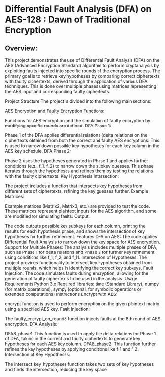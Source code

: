 # Differential Fault Analysis (DFA) on AES-128 : Dawn of Traditional Encryption
## Overview:
This project demonstrates the use of Differential Fault Analysis (DFA) on the AES (Advanced Encryption Standard) algorithm to perform cryptanalysis by exploiting faults injected into specific rounds of the encryption process. The primary goal is to retrieve key hypotheses by comparing correct ciphertexts with faulty ciphertexts, derived through the application of various DFA techniques. This is done over multiple phases using matrices representing the AES input and corresponding faulty ciphertexts.

Project Structure
The project is divided into the following main sections:

AES Encryption and Faulty Encryption Functions:

Functions for AES encryption and the simulation of faulty encryption by modifying specific rounds are defined.
DFA Phase 1:

Phase 1 of the DFA applies differential relations (delta relations) on the ciphertexts obtained from both the correct and faulty AES encryptions. This is used to narrow down possible key hypotheses for each key column in the AES key schedule.
DFA Phase 2:

Phase 2 uses the hypotheses generated in Phase 1 and applies further conditions (e.g., f_1, f_2) to narrow down the subkey guesses. This phase iterates through the hypotheses and refines them by testing the relations with the faulty ciphertexts.
Key Hypothesis Intersection:

The project includes a function that intersects key hypotheses from different sets of ciphertexts, refining the key guesses further.
Example Matrices:

Example matrices (Matrix2, Matrix3, etc.) are provided to test the code. These matrices represent plaintext inputs for the AES algorithm, and some are modified for simulating faults.
Output:

The code outputs possible key subkeys for each column, printing the results for each hypothesis phase, and shows the intersection of key hypotheses for further refinement.
Features
DFA on AES: The code applies Differential Fault Analysis to narrow down the key space for AES encryption.
Support for Multiple Phases: The analysis includes multiple phases of DFA, such as Phase 1 for delta relations and Phase 2 for further key refinement using conditions like f_1, f_2, and f_11.
Intersection of Hypotheses: The project provides functionality to intersect key hypotheses obtained from multiple rounds, which helps in identifying the correct key subkeys.
Fault Injection: The code simulates faults during encryption, allowing for the generation of faulty ciphertexts to be used in the analysis.
Usage
Requirements
Python 3.x
Required libraries: time (Standard Library), numpy (for matrix operations), sympy (optional, for symbolic operations or extended computations)
Instructions
Encrypt with AES:

encrypt function is used to perform encryption on the given plaintext matrix using a specified AES key.
Fault Injection:

The faulty_encrypt_on_round8 function injects faults at the 8th round of AES encryption.
DFA Analysis:

DFA8_phase1: This function is used to apply the delta relations for Phase 1 of DFA, taking in the correct and faulty ciphertexts to generate key hypotheses for each AES key column.
DFA8_phase2: This function further refines the key hypotheses by applying conditions like f_1 and f_2.
Intersection of Key Hypotheses:

The intersect_key_hypotheses function takes two sets of key hypotheses and finds the intersection, reducing the key space
